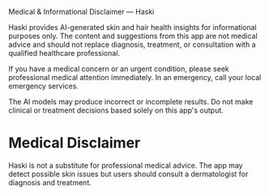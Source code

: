 Medical & Informational Disclaimer — Haski

Haski provides AI-generated skin and hair health insights for informational purposes only. The content and suggestions from this app are not medical advice and should not replace diagnosis, treatment, or consultation with a qualified healthcare professional.

If you have a medical concern or an urgent condition, please seek professional medical attention immediately. In an emergency, call your local emergency services.

The AI models may produce incorrect or incomplete results. Do not make clinical or treatment decisions based solely on this app's output.

# Medical Disclaimer

Haski is not a substitute for professional medical advice. The app may detect possible skin issues but users should consult a dermatologist for diagnosis and treatment.
